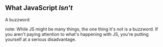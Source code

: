 ##  What JavaScript _Isn't_

<p class="fragment">A buzzword</p>

note:
    While JS might be many things, the one thing it's _not_ is a buzzword. If you aren't paying attention to what's happening with JS, you're putting yourself at a serious disadvantage.
